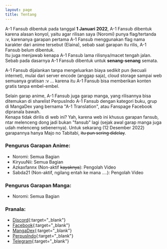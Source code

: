 ```yaml
---
layout: page
title: Tentang
---
```


A-1 Fansub dibentuk pada tanggal **1 Januari 2022**, A-1 Fansub dibentuk karena alasan konyol, yaitu agar rilisan saya (Noromi) punya flag/tertanda :v, karenanya garapan pertama A-1 Fansub menggunakan flag nama karakter dari anime tersebut (Elaina), sebab saat garapan itu rilis, A-1 Fansub belum dibentuk.<br>
Itu juga menjawab kenapa A-1 Fansub lama rilisnya/macet tengah jalan. Sebab pada dasarnya A-1 Fansub dibentuk untuk **senang-senang** semata.

A-1 Fansub dijalankan tanpa mengeluarkan biaya sedikit pun (kecuali internet), mulai dari server encode (anggap saja), cloud storage sampai web semuanya gratisan :v ... karena itu A-1 Fansub bisa memberikan konten gratis tanpa embel-embel.

Selain garap anime, A-1 Fansub juga garap manga, yang rilisannya bisa ditemukan di sharelist PerpusIndo A-1 Fansub dengan kategori buku, grup di MangaDex yang bernama "A-1 Translation", atau Fanspage Facebook dipranala bawah.<br>
Kenapa tidak dirilis di web ini? Yah, karena web ini khusus garapan fansub, ntar melenceng dong jadi bukan "fansub" lagi (sejak awal garap manga juga udah melenceng sebenernya). Untuk sekarang (12 Desember 2022) garapannya hanya Majo no Tabitabi, ~~itu pun sering didelay~~.

### Pengurus Garapan Anime:

- Noromi: Semua Bagian<br>
- KiryuuNii: Semua Bagian<br>
- Azkaxfannx (Non-aktif ~~kayaknya~~): Pengolah Video<br>
- Sabda21 (Non-aktif, ngilang entah ke mana ....): Pengolah Video<br>

### Pengurus Garapan Manga:

- Noromi: Semua Bagian

### Pranala:

- [Discord](https://discord.gg/8QeuePwYgV){:target="_blank"}
- [Facebook](https://fb.me/a1fansub){:target="_blank"}
- [MangaDex](https://mangadex.org/group/80317136-cd7f-4f4c-bc43-95499301d19a/a-1-translation){:target="_blank"}
- [PerpusIndo](https://www.perpusindo.info/sharelist/a-1fansub){:target="_blank"}
- [Telegram](https://a1fansub.t.me){:target="_blank"}